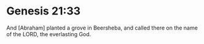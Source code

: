 # Genesis 21:33

And [Abraham] planted a grove in Beersheba, and called there on the name of the LORD, the everlasting God.